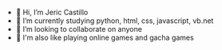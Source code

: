 - 👋 Hi, I’m Jeric Castillo
- 🌱 I’m currently studying python, html, css, javascript, vb.net
- 💞️ I’m looking to collaborate on anyone
- 👀 I'm also like playing online games and gacha games
<!---
GMJERIC/GMJERIC is a ✨ special ✨ repository because its `README.md` (this file) appears on your GitHub profile.
You can click the Preview link to take a look at your changes.
--->
